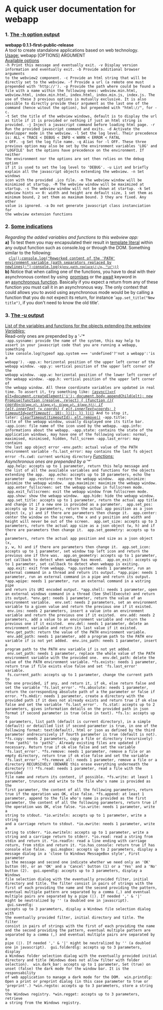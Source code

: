 # A quick user documentation for webapp

### 1. <ins>**The -h option output**</ins>  
   **webapp 0.1.1-first-public-release**  
   A tool to create standalone applications based on web technology.  
   <ins>Usage:</ins> webapp [OPTIONS] ARGUMENT  
   <ins>Available options</ins>  
   <code>-h Print this message and eventually exit.
   -v Display version information and eventually exit.
   -b Provide additional browser arguments to the webview2 component.
   -c Provide an html string that will be directly set to the webview.
   -f Provide a url (a remote one must prepended with 'http://').
   -p Provide the path where could be found a file with a name within the following ones: webview.min.html, webview.html, index.min.html, index.html, index.min.js, index.js.
    The use of these 3 previous options is mutually exclusive.
    It is also possible to directly provide their argument as the last one of the command (hence witout the option), but prepended with "html://", for -c.
   -t Set the title of the webview windows, default is to display the url as title if it is provided or nothing if just an html string is provided.
   -j Inject a javascript command before loading html page.
   -r Run the provided javascript command and exits.
   -d Activate the developper mode in the webview.
   -l Set the log level. Their precedence is: ALL < TRACE < DEBUG < INFO < WARN < ERROR < FATAL < OFF.
   -g Set the log file name.
   -q Alias for -l OFF.
    These three previous option may also be set by the environment variables 'LOG' and 'LOGFILE' but the options have precedence on the environment.
    If neither the environment nor the options are set then relies on the debug option if it is used to set the log level to 'DEBUG'.
   -u List and briefly explain all the javascript objects extending the webview.
   -n Set windows icon with the provided .ico file.
   -m The webview window will be minimized at startup.
   -M The webview window will be maximized at startup.
   -s The webview window will not be shown at startup.
   -k Set webview hints => 0: width and height are default size, 1 set them as minimum bound, 2 set them as maximum bound. 3 they are fixed. Any other value is ignored.
   -a Do not generate javascript class instanciation for the webview extension functions</code>

### 2. **<ins>Some indications</ins>**  
   *Regarding the added variables and functions to this webview app:*  
   **a)** To test them you may encapsulated their result in [template literal](https://developer.mozilla.org/docs/Web/JavaScript/Reference/Template_literals) within any output function such as console.log or through the DOM. Something similar to the following:  
&nbsp;&nbsp;&nbsp;<code><ins>cls();console.log("Reworked content of the 'PATH' environment variable (path separators replaced by newlines):");console.log(`${env.path.replace(/;/g, "\n")}`)</ins></code>  
   **b)** Notice that when calling one of the functions, you have to deal with their asynchronous context by using  [promises](https://developer.mozilla.org/docs/Web/JavaScript/Reference/Global_Objects/Promise) or the [await](https://developer.mozilla.org/docs/Web/JavaScript/Reference/Operators/await) keyword in an [asynchronous function](https://developer.mozilla.org/docs/Web/JavaScript/Reference/Statements/async_function). Basically if you expect a return from any of these function you must call it in an asynchronous way. The only context that could allows you to avoid using asynchronous mode would be by calling a function that you do not expect its return, for instance '<code>app.set_title("New title")</code>, if you don't need to know the old title'.  

### 3. **<ins>The -u output</ins>**  
   <ins>List of the variables and functions for the objects extending the webview</ins>  
   *<ins>Variables:</ins>*  
   Read-only ones are prepended by a '-'*  
   <code>-app.sysname: provide the name of the system, this may help to assert in your javascript code that you are running a webapp, something like console.log(typeof app.system === 'undefined'?'not a webapp':'is a webapp').
   -app.x: horizontal position of the upper left corner of the webapp window.
   -app.y: vertical position of the upper left corner of the webapp window.
   -app.w: horizontal position of the lower left corner of the webapp window.
   -app.h: vertical position of the upper left corner of the webapp window.
   All these coordinate variables are updated in real time. To assert it, try something like:
   <ins>(async()=>{ elt=document.createElement('i'); document.body.appendChild(elt); new Promise(function (resolve, reject) { (function _(){ coords=`(${app.x}, ${app.y}, ${app.w}, ${app.h})`; if (elt.innerText != coords) { elt.innerText=coords; } timeoutId=setTimeout(_, 10); })(); }) })()</ins>
   And to stop it, later:
   <ins>clearTimeout(timeoutId); elt.remove()</ins>
   -app.title: title of the webapp window, usually displayed one its title bar.
   -app.icon: file name of the icon used by the webapp.
   -app.info: informations about the webapp.
   -app.state: contains the state of the application windows, may have one of the following values: normal, maximised, minimised, hidden, full_screen
   -app.last_error: may contains the last app object error
   -env.path: actual value of the PATH environment variable
   -fs.last_error: may contains the last fs object error
   -fs.cwd: current working directory</code>
   *<ins>Functions:</ins>  
   Asynchronous ones are prepended by a* '\*'  
   <code>&nbsp;app.help: accepts up to 1 parameter, return this help message and the list of all the available variables and functions for the objects extending the app.
   &nbsp;app.echo: accepts up to 10 parameters, echo the parameter
   &nbsp;app.restore: restore the webapp window.
   &nbsp;app.minimize: minimize the webapp window.
   &nbsp;app.maximize: maximize the webapp window.
   &nbsp;app.enter_fullscreen: set the webapp window in fullscreen mode.
   &nbsp;app.exit_fullscreen: exit the webapp window from fullscreen mode.
   &nbsp;app.show: show the webapp window.
   &nbsp;app.hide: hide the webapp window.
   &nbsp;app.set_title: accepts up to 1 parameter, return the actual app title and change it if a new one is provided as a parameter.
   &nbsp;app.set_pos: accepts up to 2 parameters, return the actual app position as a json object (x, y) and if there are parameters then change it.
   &nbsp;app.center: center the window on the screen, the x and y position and width and height will never be out of the screen.
   &nbsp;app.set_size: accepts up to 3 parameters, return the actual app size as a json object (w, h) and if there are parameters then change it.
   &nbsp;app.set_geometry: accepts up to 4 parameters, return the actual app position and size as a json object (x, y, w, h) and if there are parameters then change it.
   &nbsp;app.set_icon: accepts up to 1 parameter, set window top left icon and return the previous one if thre was.
   &nbsp;app.on_geometry: accepts up to 1 parameter, set callback to detect when webapp has moved.
   &nbsp;app.on_exit: accepts up to 1 parameter, set callback to detect when webapp is exiting.
   &nbsp;app.exit: exit from webapp.
   *app.system: needs 1 parameter, run an external command in a thread and return its output.
   *app.pipe: needs 1 parameter, run an external command in a pipe and return its output.
   *app.wpipe: needs 1 parameter, run an external command in a wstring pipe and return its URI encoded output.
   *app.shell: needs 1 parameter, open an external windows command in a thread (See ShellExecute) and return its output.
   *env.get: needs 1 parameter, return the value of an environment variable.
   &nbsp;env.set: needs 2 parameters, set an environment variable to a given value and return the previous one if it existed.
   &nbsp;env.ins: needs 2 parameters, insert a value into an environment variable and return the previous one if it existed.
   &nbsp;env.add: needs 2 parameters, add a value to an environment variable and return the previous one if it existed.
   &nbsp;env.del: needs 1 parameter, delete an environment variable and return its last value if it existed.
   *env.get_path: return the value of the PATH environment variable.
   &nbsp;env.add_path: needs 1 parameter, add a program path to the PATH env variable if is not yet added.
   &nbsp;env.ins_path: needs 1 parameter, insert a program path to the PATH env variable if is not yet added.
   &nbsp;env.set_path: needs 1 parameter, replace the whole value of the PATH environment variable with the provided one.
   &nbsp;env.del_path: delete the value of the PATH environment variable.
   *fs.exists: needs 1 parameter, return true if file exists else false and set 'fs.last_error' variable.
   &nbsp;fs.current_path: accepts up to 1 parameter, change the current path to the one provided, if any, and return it, if ok, else return false and set the variable 'fs.last_error'.
   *fs.absolute: needs 1 parameter, return the corresponding absolute path of a the parameter or false if error.
   *fs.mkdir: needs 1 parameter, create a directory with the provided path if it does not already exists and return true if ok else false and set the variable 'fs.last_error'.
   &nbsp;fs.stat: accepts up to 2 parameters, gives information details on the provided path in json format if second parameter is true (else in text).
   *fs.ls: accepts up to 4 parameters, list path (default is current directory), in a simple (default) or detailled list if second parameter is true, in one of the following format: text(default), html or json as defined by the third parameter andrecursively if fourth parameter is true (default is not).
   *fs.copy: needs 2 parameters, copy a file or directory (recursively) from 'path1' to 'path2'. Already existing files are updated if necessary. Return true if ok else false and set the variable 'fs.last_error'.
   *fs.remove: needs 1 parameter, remove a file or an empty directory, return true if ok else false and set the variable 'fs.last_error'.
   *fs.remove_all: needs 1 parameter, remove a file or a directory RECURSIVELY (BEWARE this erase everything underneath the directory !!)
   *fs.read: needs 1 parameter, read a file with the provided file name and return its content, if possible.
   *fs.write: at least 1 parameter, truncate and write to the file who's name is provided as the first parameter, the content of all the following parameters, return true if the operation was OK, else false.
   *fs.append: at least 1 parameter, append to the file who's name is provided as the first parameter, the content of all the following parameters, return true if the operation was OK, else false.
   *io.write: needs 1 parameter, write a string to stdout.
   *io.writeln: accepts up to 1 parameter, write a string and a carriage return to stdout.
   *io.ewrite: needs 1 parameter, write a string to stderr.
   *io.ewriteln: accepts up to 1 parameter, write a string and a carriage return to stderr.
   *io.read: read a string from stdin and return it.
   *io.readln: read a line ending with carriage return, from stdin and return it.
   *io.has_console: return true if has console else false.
   &nbsp;gui.msgbox: accepts up to 2 parameters, display a message dialog in a 'close to Windows MessageBox style', First parameter is the message and second one indicate whether we need only an 'OK' button (0), or an 'OK' and a 'Cancel' button (1) or a 'Yes' and a 'No' button (2).
   &nbsp;gui.opendlg: accepts up to 3 parameters, display a Windows file selection dialog with the eventually provided filter, initial directory and title. The filter consist in pairs of strings with the first of each providing the name and the second providing the pattern, eventual multiple pattern are separated by a comma (,) and eventual multiple pairs are separated by a pipe (|). If needed ',' & '|' might be neutralized by '\' (a doubled one in javascript).
   &nbsp;gui.savedlg: accepts up to 3 parameters, display a Windows file selection dialog with the eventually provided filter, initial directory and title. The filter consist in pairs of strings with the first of each providing the name and the second providing the pattern, eventual multiple pattern are separated by a comma (,) and eventual multiple pairs are separated by a pipe (|). If needed ',' & '|' might be neutralized by '\' (a doubled one in javascript).
   &nbsp;gui.folderdlg: accepts up to 3 parameters, display a Windows folder selection dialog with the eventually provided initial directory and title (Windows does not allow filter with folder selection).
   &nbsp;win.dark_bar: accepts up to 1 parameter, Set (true) on unset (false) the dark mode for the window bar. It is the responsability of web application to manage a dark mode for the DOM.
   &nbsp;win.printdlg: Open a print or preprint dialog (in this case parameter to true or 'preprint'.)
   *win.regsto: accepts up to 3 parameters, store a string to the Windows registry.
   *win.regget: accepts up to 3 parameters, retrieve a string from the Windows registry.</code>

